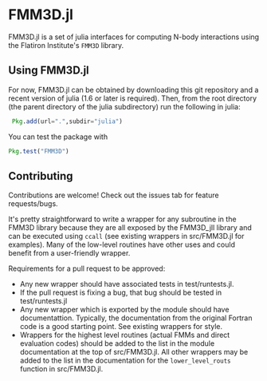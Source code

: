 # FMM3D.jl

FMM3D.jl is a set of julia interfaces for
computing N-body interactions using the
Flatiron Institute's `FMM3D` library.

## Using FMM3D.jl

For now, FMM3D.jl can be obtained by downloading this
git repository and a recent version of julia
(1.6 or later is required). Then, from the
root directory (the parent directory of the
julia subdirectory) run the following in
julia:

```julia
 Pkg.add(url=".",subdir="julia")
 ```

You can test the package with

```julia
Pkg.test("FMM3D")
```

## Contributing

Contributions are welcome! Check out the issues
tab for feature requests/bugs.

It's pretty straightforward to write
a wrapper for any subroutine in the FMM3D library
because they are all exposed by the FMM3D_jll library
and can be executed using `ccall` (see existing wrappers
in src/FMM3D.jl for examples). Many of the
low-level routines have other uses and could
benefit from a user-friendly wrapper.

Requirements for a pull request to be approved:
* Any new wrapper should have associated tests
in test/runtests.jl.
* If the pull request is fixing a bug, that bug
should be tested in test/runtests.jl
* Any new wrapper which is exported by the module
should have documentattion. Typically, the documentation
from the original Fortran code is a good starting
point. See existing wrappers for style.
* Wrappers for the highest level routines (actual
FMMs and direct evaluation codes) should be added to
the list in the module documentation at the top of
src/FMM3D.jl. All other wrappers may be added to the
list in the documentation for the `lower_level_routs`
function in src/FMM3D.jl.